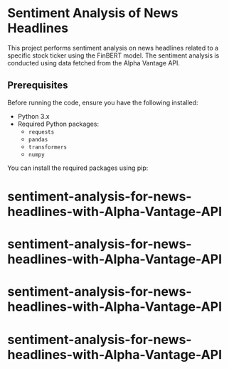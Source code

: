 # Sentiment Analysis of News Headlines

This project performs sentiment analysis on news headlines related to a specific stock ticker using the FinBERT model. The sentiment analysis is conducted using data fetched from the Alpha Vantage API.

## Prerequisites

Before running the code, ensure you have the following installed:

- Python 3.x
- Required Python packages:
  - `requests`
  - `pandas`
  - `transformers`
  - `numpy`

You can install the required packages using pip:
# sentiment-analysis-for-news-headlines-with-Alpha-Vantage-API
# sentiment-analysis-for-news-headlines-with-Alpha-Vantage-API
# sentiment-analysis-for-news-headlines-with-Alpha-Vantage-API
# sentiment-analysis-for-news-headlines-with-Alpha-Vantage-API

